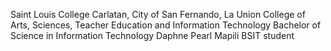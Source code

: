 Saint Louis College
Carlatan, City of San Fernando, La Union
College of Arts, Sciences, Teacher Education and Information Technology
Bachelor of Science in Information Technology
Daphne Pearl Mapili
BSIT student
